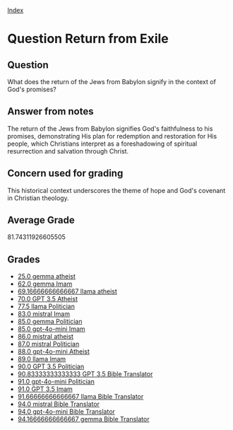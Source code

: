 
[Index](../../index.md)
# Question Return from Exile
## Question
What does the return of the Jews from Babylon signify in the context of God's promises?

## Answer from notes
The return of the Jews from Babylon signifies God's faithfulness to his promises, demonstrating His plan for redemption and restoration for His people, which Christians interpret as a foreshadowing of spiritual resurrection and salvation through Christ.

## Concern used for grading
This historical context underscores the theme of hope and God's covenant in Christian theology.

## Average Grade
81.74311926605505

## Grades
 * [25.0 gemma atheist](../answers/gemma_atheist/Return_from_Exile.md)
 * [62.0 gemma Imam](../answers/gemma_Imam/Return_from_Exile.md)
 * [69.16666666666667 llama atheist](../answers/llama_atheist/Return_from_Exile.md)
 * [70.0 GPT 3.5 Atheist](../answers/GPT_3.5_Atheist/Return_from_Exile.md)
 * [77.5 llama Politician](../answers/llama_Politician/Return_from_Exile.md)
 * [83.0 mistral Imam](../answers/mistral_Imam/Return_from_Exile.md)
 * [85.0 gemma Politician](../answers/gemma_Politician/Return_from_Exile.md)
 * [85.0 gpt-4o-mini Imam](../answers/gpt-4o-mini_Imam/Return_from_Exile.md)
 * [86.0 mistral atheist](../answers/mistral_atheist/Return_from_Exile.md)
 * [87.0 mistral Politician](../answers/mistral_Politician/Return_from_Exile.md)
 * [88.0 gpt-4o-mini Atheist](../answers/gpt-4o-mini_Atheist/Return_from_Exile.md)
 * [89.0 llama Imam](../answers/llama_Imam/Return_from_Exile.md)
 * [90.0 GPT 3.5 Politician](../answers/GPT_3.5_Politician/Return_from_Exile.md)
 * [90.83333333333333 GPT 3.5 Bible Translator](../answers/GPT_3.5_Bible_Translator/Return_from_Exile.md)
 * [91.0 gpt-4o-mini Politician](../answers/gpt-4o-mini_Politician/Return_from_Exile.md)
 * [91.0 GPT 3.5 Imam](../answers/GPT_3.5_Imam/Return_from_Exile.md)
 * [91.66666666666667 llama Bible Translator](../answers/llama_Bible_Translator/Return_from_Exile.md)
 * [94.0 mistral Bible Translator](../answers/mistral_Bible_Translator/Return_from_Exile.md)
 * [94.0 gpt-4o-mini Bible Translator](../answers/gpt-4o-mini_Bible_Translator/Return_from_Exile.md)
 * [94.16666666666667 gemma Bible Translator](../answers/gemma_Bible_Translator/Return_from_Exile.md)
